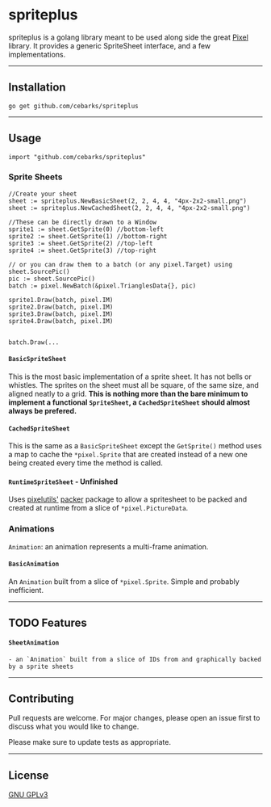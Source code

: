 # spriteplus

spriteplus is a golang library meant to be used along side the great [Pixel](https://github.com/faiface/pixel) library. It provides a generic SpriteSheet interface, and a few implementations.

---

## Installation

`go get github.com/cebarks/spriteplus`

---

## Usage

```golang
import "github.com/cebarks/spriteplus"
```

### Sprite Sheets

```golang
//Create your sheet
sheet := spriteplus.NewBasicSheet(2, 2, 4, 4, "4px-2x2-small.png")
sheet := spriteplus.NewCachedSheet(2, 2, 4, 4, "4px-2x2-small.png")

//These can be directly drawn to a Window
sprite1 := sheet.GetSprite(0) //bottom-left
sprite2 := sheet.GetSprite(1) //bottom-right
sprite3 := sheet.GetSprite(2) //top-left
sprite4 := sheet.GetSprite(3) //top-right

// or you can draw them to a batch (or any pixel.Target) using sheet.SourcePic()
pic := sheet.SourcePic()
batch := pixel.NewBatch(&pixel.TrianglesData{}, pic)

sprite1.Draw(batch, pixel.IM)
sprite2.Draw(batch, pixel.IM)
sprite3.Draw(batch, pixel.IM)
sprite4.Draw(batch, pixel.IM)


batch.Draw(...
```

#### `BasicSpriteSheet`
This is the most basic implementation of a sprite sheet. It has not bells or whistles.
The sprites on the sheet must all be square, of the same size, and aligned neatly to a grid.
**This is nothing more than the bare minimum to implement a functional `SpriteSheet`, a `CachedSpriteSheet` should almost always be prefered.**

#### `CachedSpriteSheet`
This is the same as a `BasicSpriteSheet` except the `GetSprite()` method uses a map to cache the `*pixel.Sprite` that are created instead of a new one being created every time the method is called.

#### `RuntimeSpriteSheet` - Unfinished
Uses [pixelutils'](https://github.com/dusk125/pixelutils) [packer](https://github.com/dusk125/pixelutils/wiki/Texture-Sprite-Packer) package to allow a spritesheet to be packed and created at runtime from a slice of `*pixel.PictureData`.


### Animations
`Animation`: an animation represents a multi-frame animation.

#### `BasicAnimation`
An `Animation` built from a slice of `*pixel.Sprite`. Simple and probably inefficient. 

---

## TODO Features
#### `SheetAnimation`
    - an `Animation` built from a slice of IDs from and graphically backed by a sprite sheets

---

## Contributing
Pull requests are welcome. For major changes, please open an issue first to discuss what you would like to change.

Please make sure to update tests as appropriate.

---

## License
[GNU GPLv3](https://choosealicense.com/licenses/gpl-3.0/)

